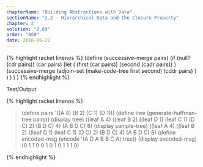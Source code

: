 ```yaml
---
chapterName: "Building Abstractions with Data"
sectionName: "2.2 - Hierarchical Data and the Closure Property"
chapter: 2
solution: "2.69"
order: "069"
date: 2016-06-22
---
```


{% highlight racket linenos %}
(define (successive-merge pairs)
    (if (null? (cdr pairs))
        (car pairs)
        (let (
              (first (car pairs))
              (second (cadr pairs))
             )
             (successive-merge (adjoin-set
                                      (make-code-tree first second)
                                      (cddr pairs)
                               )
             )
        )
    )
)
{% endhighlight %}


Test/Output

{% highlight racket linenos %}
> (define pairs '((A 4) (B 2) (C 1) (D 1)))
> (define tree (generate-huffman-tree pairs))
> (display tree)
((leaf A 4) ((leaf B 2) ((leaf D 1) (leaf C 1) (D C) 2) (B D C) 4) (A B D C) 8)
> (display sample-tree)
((leaf A 4) ((leaf B 2) ((leaf D 1) (leaf C 1) (D C) 2) (B D C) 4) (A B D C) 8)
> (define encoded-msg (encode '(A D A B B C A) tree))
> (display encoded-msg)
(0 1 1 0 0 1 0 1 0 1 1 1 0)
> 
{% endhighlight %}

